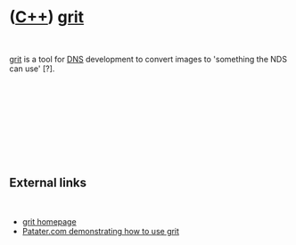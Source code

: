 
 

 

 

 

 

([C++](Cpp.md)) [grit](CppGrit.md)
====================================

 

[grit](CppGrit.md) is a tool for [DNS](CppNds.md) development to
convert images to 'something the NDS can use' \[?\].

 

 

 

 

 

External links
--------------

 

-   [grit homepage](http://www.coranac.com/projects/#grit)
-   [Patater.com demonstrating how to use
    grit](http://patater.com/files/projects/manual/manual.html)

 

 

 

 

 

 

